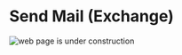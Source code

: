 # Send Mail (Exchange)

![web page is under construction](https://docimages.blob.core.chinacloudapi.cn/images/commingsoon20210514.jpg)
